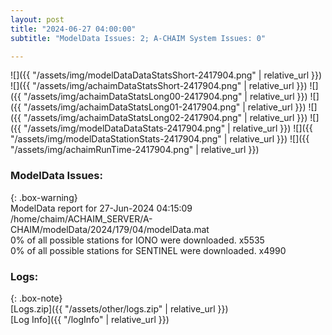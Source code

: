 ```yaml
---
layout: post
title: "2024-06-27 04:00:00"
subtitle: "ModelData Issues: 2; A-CHAIM System Issues: 0"

---
```


![]({{ "/assets/img/modelDataDataStatsShort-2417904.png" | relative_url }})
![]({{ "/assets/img/achaimDataStatsShort-2417904.png" | relative_url }})
![]({{ "/assets/img/achaimDataStatsLong00-2417904.png" | relative_url }})
![]({{ "/assets/img/achaimDataStatsLong01-2417904.png" | relative_url }})
![]({{ "/assets/img/achaimDataStatsLong02-2417904.png" | relative_url }})
![]({{ "/assets/img/modelDataDataStats-2417904.png" | relative_url }})
![]({{ "/assets/img/modelDataStationStats-2417904.png" | relative_url }})
![]({{ "/assets/img/achaimRunTime-2417904.png" | relative_url }})


### ModelData Issues:  
  
{: .box-warning}  
 ModelData report for 27-Jun-2024 04:15:09   
 /home/chaim/ACHAIM_SERVER/A-CHAIM/modelData/2024/179/04/modelData.mat   
 0% of all possible stations for IONO were downloaded. x5535   
 0% of all possible stations for SENTINEL were downloaded. x4990   
  


### Logs:  
  
{: .box-note}  
[Logs.zip]({{ "/assets/other/logs.zip" | relative_url }})  
[Log Info]({{ "/logInfo" | relative_url }})  
